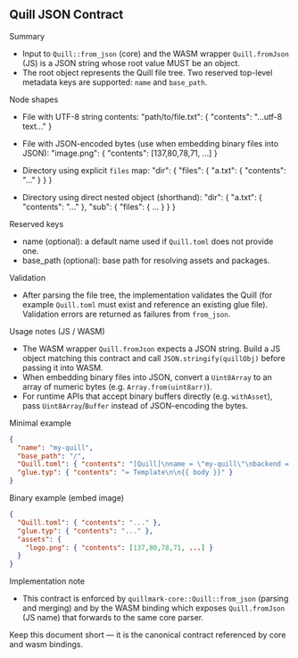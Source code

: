 ## Quill JSON Contract

Summary
- Input to `Quill::from_json` (core) and the WASM wrapper `Quill.fromJson` (JS) is a JSON string whose root value MUST be an object.
- The root object represents the Quill file tree. Two reserved top-level metadata keys are supported: `name` and `base_path`.

Node shapes
- File with UTF-8 string contents:
  "path/to/file.txt": { "contents": "...utf-8 text..." }

- File with JSON-encoded bytes (use when embedding binary files into JSON):
  "image.png": { "contents": [137,80,78,71, ...] }

- Directory using explicit `files` map:
  "dir": { "files": { "a.txt": { "contents": "..." } } }

- Directory using direct nested object (shorthand):
  "dir": { "a.txt": { "contents": "..." }, "sub": { "files": { ... } } }

Reserved keys
- name (optional): a default name used if `Quill.toml` does not provide one.
- base_path (optional): base path for resolving assets and packages.

Validation
- After parsing the file tree, the implementation validates the Quill (for example `Quill.toml` must exist and reference an existing glue file). Validation errors are returned as failures from `from_json`.

Usage notes (JS / WASM)
- The WASM wrapper `Quill.fromJson` expects a JSON string. Build a JS object matching this contract and call `JSON.stringify(quillObj)` before passing it into WASM.
- When embedding binary files into JSON, convert a `Uint8Array` to an array of numeric bytes (e.g. `Array.from(uint8arr)`).
- For runtime APIs that accept binary buffers directly (e.g. `withAsset`), pass `Uint8Array`/`Buffer` instead of JSON-encoding the bytes.

Minimal example
```json
{
  "name": "my-quill",
  "base_path": "/",
  "Quill.toml": { "contents": "[Quill]\nname = \"my-quill\"\nbackend = \"typst\"\nglue = \"glue.typ\"\n" },
  "glue.typ": { "contents": "= Template\n\n{{ body }}" }
}
```

Binary example (embed image)
```json
{
  "Quill.toml": { "contents": "..." },
  "glue.typ": { "contents": "..." },
  "assets": {
    "logo.png": { "contents": [137,80,78,71, ...] }
  }
}
```

Implementation note
- This contract is enforced by `quillmark-core::Quill::from_json` (parsing and merging) and by the WASM binding which exposes `Quill.fromJson` (JS name) that forwards to the same core parser.

Keep this document short — it is the canonical contract referenced by core and wasm bindings.
